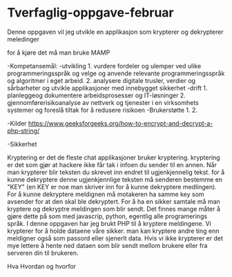# Tverfaglig-oppgave-februar

Denne oppgaven vil jeg utvikle en applikasjon som krypterer og dekrypterer meledinger

for å kjøre det må man bruke MAMP

-Kompetansemål:
  -utvikling
    1. vurdere fordeler og ulemper ved ulike programmeringsspråk og velge og anvende relevante programmeringsspråk og algoritmer i eget arbeid.
    2. analysere digitale trusler, verdier og sårbarheter og utvikle applikasjoner med innebygget sikkerhet
  -drift
    1. planleggeog dokumentere arbeidsprosesser og IT-løsninger
    2. gjennomførerisikoanalyse av nettverk og tjenester i en virksomhets systemer og foreslå tiltak for å redusere risikoen
  -Brukerstøtte
    1.
    2. 

-Kilder
https://www.geeksforgeeks.org/how-to-encrypt-and-decrypt-a-php-string/

-Sikkerhet

Kryptering er det de fleste chat applikasjoner bruker kryptering. kryptering er det som gjør at hackere ikke får tak i infoen du sender til en annen. Når man krypterer blir teksten du skrevet inn endret til ugjenkjennelig tekst. for å kunne dekryptere denne ugjenkjennlige teksten må senderen bestemme en "KEY" (en KEY er noe man skriver inn for å kunne dekryptere medlingen). For  å kunne dekryptere meldignen må motakeren ha samme key som avsender for at den skal ble dekryptert. 
For å ha en sikker samtale må man kryptere og dekryptre meldingen som blir sendt. Det finnes mange måter å gjøre dette på som med 
javascrip, python, egentlig alle programerings språk. I denne oppgaven har jeg brukt PHP til å kryptere meldingene. Vi krypterer for å holde dataene våre sikker. man kan kryptere andre ting enn meldigner også som passord eller sjenerlt data. Hvis vi ikke krypterer er det mye lettere å hente ned dataen som blir sendt mellom brukere eller fra serveren din til brukeren. 

Hva 
Hvordan og hvorfor
